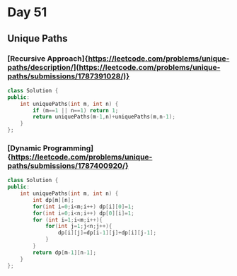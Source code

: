 # Day 51
## Unique Paths
### [Recursive Approach]{https://leetcode.com/problems/unique-paths/description/](https://leetcode.com/problems/unique-paths/submissions/1787391028/)}
```cpp
class Solution {
public:
    int uniquePaths(int m, int n) {
        if (m==1 || n==1) return 1;
        return uniquePaths(m-1,n)+uniquePaths(m,n-1);        
    }
};
```

### [Dynamic Programming]{https://leetcode.com/problems/unique-paths/submissions/1787400920/}
```cpp
class Solution {
public:
    int uniquePaths(int m, int n) {
        int dp[m][n];
        for(int i=0;i<m;i++) dp[i][0]=1;
        for(int i=0;i<n;i++) dp[0][i]=1;
        for (int i=1;i<m;i++){
            for(int j=1;j<n;j++){
                dp[i][j]=dp[i-1][j]+dp[i][j-1];
            }
        }        
        return dp[m-1][n-1];
    }
};
```
